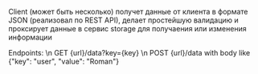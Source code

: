 Client (может быть несколько) получет данные от клиента в формате JSON (реализовал по REST API), делает простейшую валидацию и проксирует данные в сервис storage для получаения или изменения информации

Endpoints: \n
GET {url}/data?key={key} \n
POST {url}/data with body like {"key": "user", "value": "Roman"}
